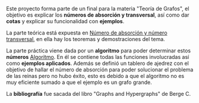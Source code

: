 Este proyecto forma parte de un final para la materia "Teoría de Grafos", el objetivo es explicar los **números de absorción y transversal**, así como dar **cotas** y explicar su funcionalidad con **ejemplos**.

La parte teórica está expuesta en [Número de absorción y número transversal](https://github.com/LautaroOchotorena/Numero-de-absorcion-y-transversal/blob/main/N%C3%BAmero%20de%20absorci%C3%B3n%20y%20n%C3%BAmero%20transversal.pdf), en ella hay los teoremas y demostraciones del tema.

La parte práctica viene dada por un **algoritmo** para poder determinar estos **números** [Algoritmo](https://github.com/LautaroOchotorena/Numero-de-absorcion-y-transversal/blob/main/Algoritmo.py). En él se contiene todas las funciones involucradas así como **ejemplos aplicados**. Además se definió un tablero de ajedrez con el objetivo de hallar el número de absorción para poder solucionar el problema de las reinas pero no hubo éxito, esto es debido a que el algoritmo no es muy eficiente sumado a que el ejemplo es un grafo grande.

La **bibliografía** fue sacada del libro "Graphs and Hypergraphs"  de Berge C.

